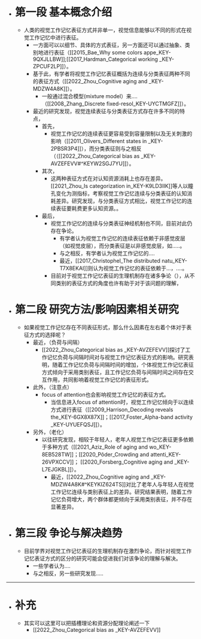 - # 第一段 基本概念介绍
	- 人类的视觉工作记忆表征方式并非单一，视觉信息能够以不同的形式在视觉工作记忆中进行表征。
		- 一方面可以以细节、具体的方式表征，另一方面还可以通过抽象、类别地进行表征（[[2015_Bae_Why some colors appe_KEY-9QXJLLBW]];[[2017_Hardman_Categorical working _KEY-ZPCUF2LP]]）。
		- 基于此，有学者将视觉工作记忆表征概括为连续与分类表征两种不同的表征方式（[[2022_Zhou_Cognitive aging and _KEY-MDZW4A8K]]）。
			- 一般通过混合模型(mixture model）来....（[[2008_Zhang_Discrete fixed-resol_KEY-UYCTMGFZ]]）。
		- 最近的研究发现，视觉连续表征与分类表征方式存在许多不同的特点，
			- 首先，
				- 视觉工作记忆的连续表征更容易受到容量限制以及无关刺激的影响（[[2011_Olivers_Different states in _KEY-2PBSR3P4]]），而分类表征则与之相反（（[[2022_Zhou_Categorical bias as _KEY-AVZEFEVV#^KEYW2SGJ7YU]]）。
			- 其次，
				- 这两种表征方式在对认知资源消耗上也存在差异。[[2021_Zhou_Is categorization in_KEY-K9LD3IIK]]等人以瞳孔变化为测指标，考察视觉工作记忆连续与分类表征的认知消耗差异。研究发现，与分类表征方式相比，视觉工作记忆的连续表征要耗费更多认知资源。。
			- 最后，
				- 视觉工作记忆的连续与分类表征神经机制也不同，目前对此仍存在争论。
					- 有学者认为视觉工作记忆的连续表征依赖于非感觉皮层（如视觉皮层），而分类表征是以非感觉皮层，如.....。
					- 与之相反，有学者认为视觉工作记忆的....
					- 最近，[[2017_Christophel_The distributed natu_KEY-T7X8EKAI]]则认为视觉工作记忆的表征依赖于...，....。
				- 目前对于视觉工作记忆表征的生理机制存在诸多争论（），从不同类别的表征方式的角度也许有助于对于该问题的理解，
- # 第二段 研究方法/影响因素相关研究
	- 如果视觉工作记忆存在不同表征形式，那么什么因素在左右着个体对于表征方式的选择呢？
		- 最近，（负荷与间隔）
			- [[2022_Zhou_Categorical bias as _KEY-AVZEFEVV]]探讨了工作记忆负荷与间隔时间对与视觉工作记忆表征方式的影响。研究表明，随着工作记忆负荷与间隔时间的增加，个体视觉工作记忆表征方式倾向于采用类别表征，且工作记忆负荷与间隔时间之间存在交互作用，共同影响着视觉工作记忆的表征形式。
		- 此外，（注意点）
			- focus of attention也会影响视觉工作记忆的表征方式。
				- 当信息进入focus of attention时，视觉工作记忆倾向于以连续方式进行表征（[[2009_Harrison_Decoding reveals the_KEY-6GX8X87X]]；[[2017_Foster_Alpha-band activity _KEY-UYUEFQSJ]]）。
		- 另外，（老化）
			- 以往研究发现，相较于年轻人，老年人视觉工作记忆表征更多依赖于多种方式（[[2021_Aziz_Role of aging and wo_KEY-8EB528TW]]；[[2020_Põder_Crowding and attenti_KEY-26VPXCCV]]； [[2020_Forsberg_Cognitive aging and _KEY-L7EJGKBL]]）。
				- 最近，[[2022_Zhou_Cognitive aging and _KEY-MDZW4A8K#^KEYKIZ624TS]]对比了老年人与年轻人在视觉工作记忆连续与类别表征上的差异。研究结果表明，随着工作记忆负荷增大，两个群体都更倾向于采用类别表征，并不存在显著差异。
- # 第三段 争论与解决趋势
	- 目前学界对视觉工作记忆表征的生理机制存在激烈争论，而针对视觉工作记忆表证方式的区分的研究可能会促进我们对该争论的理解与解决。
		- 一些学者认为....
		- 与之相反，另一些研究发现.....
- -----
- # 补充
	- 其实可以这里可以把插槽理论和资源分配理论阐述一下
		- [[2022_Zhou_Categorical bias as _KEY-AVZEFEVV]]